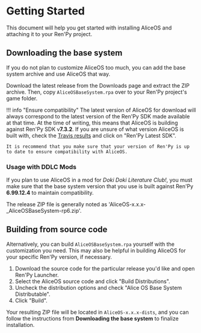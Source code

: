 #  Getting Started

This document will help you get started with installing AliceOS and attaching it to your Ren'Py project.

## Downloading the base system

If you do not plan to customize AliceOS too much, you can add the base system archive and use AliceOS that way.

Download the latest release from the Downloads page and extract the ZIP archive. Then, copy `AliceOSBaseSystem.rpa` over to your Ren'Py project's game folder.

!!! info "Ensure compatibility"
    The latest version of AliceOS for download will always correspond to the latest version of the Ren'Py SDK made available at that time. At the time of writing, this means that AliceOS is building against Ren'Py SDK v**7.3.2**. If you are unsure of what version AliceOS is built with, check the [Travis results](https://travis-ci.com/alicerunsonfedora/CatalinaToriel) and click on "Ren'Py Latest SDK".
    
    It is recommend that you make sure that your version of Ren'Py is up to date to ensure compatibility with AliceOS.
    
### Usage with DDLC Mods
If you plan to use AliceOS in a mod for _Doki Doki Literature Club!_, you must make sure that the base system version that you use is built against Ren'Py **6.99.12.4** to maintain compatibility.

The release ZIP file is generally noted as 'AliceOS-x.x.x-_AliceOSBaseSystem-rp6.zip'.

## Building from source code

Alternatively, you can build `AliceOSBaseSystem.rpa` yourself with the customization you need. This may also be helpful in building AliceOS for your specific Ren'Py version, if necessary.

1. Download the source code for the particular release you'd like and open Ren'Py Launcher.
2. Select the AliceOS source code and click "Build Distributions".
3. Uncheck the distribution options and check "Alice OS Base System Distributable".
4. Click "Build".

Your resulting ZIP file will be located in `AliceOS-x.x.x-dists`, and you can follow the instructions from **Downloading the base system** to finalize installation.
